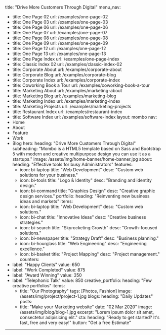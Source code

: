 title: "Drive More Customers Through Digital"
menu_nav:
  - title: One Page 02
    url: /examples/one-page-02
  - title: One Page 03
    url: /examples/one-page-03
  - title: One Page 06
    url: /examples/one-page-06
  - title: One Page 07
    url: /examples/one-page-07
  - title: One Page 08
    url: /examples/one-page-08
  - title: One Page 09
    url: /examples/one-page-09
  - title: One Page 12
    url: /examples/one-page-12
  - title: One Page 13
    url: /examples/one-page-13
  - title: One Page Index
    url: /examples/one-page-index
  - title: Classic Index 02
    url: /examples/classic-index-02
  - title: Corporate About
    url: /examples/corporate-about
  - title: Corporate Blog
    url: /examples/corporate-blog
  - title: Corporate Index
    url: /examples/corporate-index
  - title: Coworking Book a Tour
    url: /examples/coworking-book-a-tour
  - title: Marketing About
    url: /examples/marketing-about
  - title: Marketing Blog
    url: /examples/marketing-blog
  - title: Marketing Index
    url: /examples/marketing-index
  - title: Marketing Projects
    url: /examples/marketing-projects
  - title: Restaurant Index
    url: /examples/restaurant-index
  - title: Software Index
    url: /examples/software-index
layout: mombo
nav:
  - Home
  - About
  - Feature
  - Work
  - Blog
hero:
  heading: "Drive More Customers Through Digital"
  subheading: "Mombo is a HTML5 template based on Sass and Bootstrap 5 with modern and creative multipurpose design you can use it as a startups."
  image: /assets/img/home-banner/home-banner.jpg
about:
  heading: "Effective tools for busy Administrators"
  features:
    - icon: bi-laptop
      title: "Web Development"
      desc: "Custom web solutions for your business."
    - icon: bi-tools
      title: "Logo & Identity"
      desc: "Branding and identity design."
    - icon: bi-command
      title: "Graphics Design"
      desc: "Creative graphic design services."
portfolio:
  heading: "Reinventing new business ideas and markets"
  items:
    - icon: bi-laptop
      title: "Web Development"
      desc: "Custom web solutions."
    - icon: bi-chat
      title: "Innovative Ideas"
      desc: "Creative business strategies."
    - icon: bi-search
      title: "Skyrocketing Growth"
      desc: "Growth-focused solutions."
    - icon: bi-newspaper
      title: "Strategy Draft"
      desc: "Business planning."
    - icon: bi-hourglass
      title: "Web Engineering"
      desc: "Engineering excellence."
    - icon: bi-basket
      title: "Project Mapping"
      desc: "Project management."
counters:
  - label: "Happy Clients"
    value: 650
  - label: "Work Completed"
    value: 875
  - label: "Award Winning"
    value: 350
  - label: "Telephonic Talk"
    value: 850
creative_portfolio:
  heading: "Few creative portfolios"
  items:
    - title: "Our Photography"
      tags: [Photos, Fashion]
      image: /assets/img/project/project-1.jpg
blogs:
  heading: "Daily Updates"
  posts:
    - title: "Make your Marketing website"
      date: "02 Mar 2020"
      image: /assets/img/blog/blog-1.jpg
      excerpt: "Lorem ipsum dolor sit amet, consectetur adipisicing elit."
cta:
  heading: "Ready to get started? It's fast, free and very easy!"
  button: "Get a free Estimate"
---
